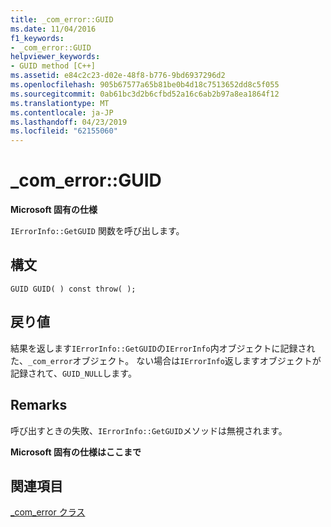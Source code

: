 ```yaml
---
title: _com_error::GUID
ms.date: 11/04/2016
f1_keywords:
- _com_error::GUID
helpviewer_keywords:
- GUID method [C++]
ms.assetid: e84c2c23-d02e-48f8-b776-9bd6937296d2
ms.openlocfilehash: 905b67577a65b81be0b4d18c7513652dd8c5f055
ms.sourcegitcommit: 0ab61bc3d2b6cfbd52a16c6ab2b97a8ea1864f12
ms.translationtype: MT
ms.contentlocale: ja-JP
ms.lasthandoff: 04/23/2019
ms.locfileid: "62155060"
---
```

# <a name="comerrorguid"></a>_com_error::GUID

**Microsoft 固有の仕様**

`IErrorInfo::GetGUID` 関数を呼び出します。

## <a name="syntax"></a>構文

```
GUID GUID( ) const throw( );
```

## <a name="return-value"></a>戻り値

結果を返します`IErrorInfo::GetGUID`の`IErrorInfo`内オブジェクトに記録された、`_com_error`オブジェクト。 ない場合は`IErrorInfo`返しますオブジェクトが記録されて、`GUID_NULL`します。

## <a name="remarks"></a>Remarks

呼び出すときの失敗、`IErrorInfo::GetGUID`メソッドは無視されます。

**Microsoft 固有の仕様はここまで**

## <a name="see-also"></a>関連項目

[_com_error クラス](../cpp/com-error-class.md)